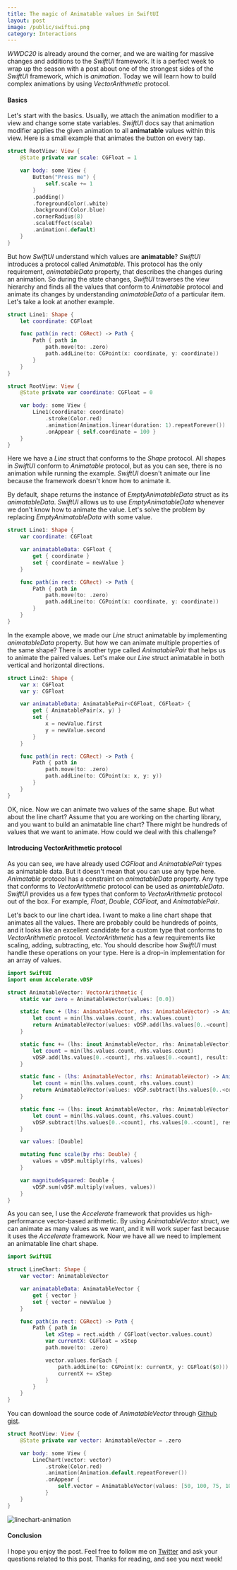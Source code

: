 ```yaml
---
title: The magic of Animatable values in SwiftUI
layout: post
image: /public/swiftui.png
category: Interactions
---
```


*WWDC20* is already around the corner, and we are waiting for massive changes and additions to the *SwiftUI* framework. It is a perfect week to wrap up the season with a post about one of the strongest sides of the *SwiftUI* framework, which is *animation*. Today we will learn how to build complex animations by using *VectorArithmetic* protocol.

#### Basics
Let's start with the basics. Usually, we attach the animation modifier to a view and change some state variables. *SwiftUI* docs say that animation modifier applies the given animation to all **animatable** values within this view. Here is a small example that animates the button on every tap.

```swift
struct RootView: View {
    @State private var scale: CGFloat = 1

    var body: some View {
        Button("Press me") {
            self.scale += 1
        }
        .padding()
        .foregroundColor(.white)
        .background(Color.blue)
        .cornerRadius(8)
        .scaleEffect(scale)
        .animation(.default)
    }
}
```

But how *SwiftUI* understand which values are **animatable**? *SwiftUI* introduces a protocol called *Animatable*. This protocol has the only requirement, *animatableData* property, that describes the changes during an animation. So during the state changes, *SwiftUI* traverses the view hierarchy and finds all the values that conform to *Animatable* protocol and animate its changes by understanding *animatableData* of a particular item. Let's take a look at another example.

```swift
struct Line1: Shape {
    let coordinate: CGFloat

    func path(in rect: CGRect) -> Path {
        Path { path in
            path.move(to: .zero)
            path.addLine(to: CGPoint(x: coordinate, y: coordinate))
        }
    }
}

struct RootView: View {
    @State private var coordinate: CGFloat = 0

    var body: some View {
        Line1(coordinate: coordinate)
            .stroke(Color.red)
            .animation(Animation.linear(duration: 1).repeatForever())
            .onAppear { self.coordinate = 100 }
    }
}
```

Here we have a *Line* struct that conforms to the *Shape* protocol. All shapes in *SwiftUI* conform to *Animatable* protocol, but as you can see, there is no animation while running the example. *SwiftUI* doesn't animate our line because the framework doesn't know how to animate it. 

By default, shape returns the instance of *EmptyAnimatableData* struct as its *animatableData*. *SwiftUI* allows us to use *EmptyAnimatableData* whenever we don't know how to animate the value. Let's solve the problem by replacing *EmptyAnimatableData* with some value.

```swift
struct Line1: Shape {
    var coordinate: CGFloat

    var animatableData: CGFloat {
        get { coordinate }
        set { coordinate = newValue }
    }

    func path(in rect: CGRect) -> Path {
        Path { path in
            path.move(to: .zero)
            path.addLine(to: CGPoint(x: coordinate, y: coordinate))
        }
    }
}
```

In the example above, we made our *Line* struct animatable by implementing *animatableData* property. But how we can animate multiple properties of the same shape? There is another type called *AnimatablePair* that helps us to animate the paired values. Let's make our *Line* struct animatable in both vertical and horizontal directions.

```swift
struct Line2: Shape {
    var x: CGFloat
    var y: CGFloat

    var animatableData: AnimatablePair<CGFloat, CGFloat> {
        get { AnimatablePair(x, y) }
        set {
            x = newValue.first
            y = newValue.second
        }
    }

    func path(in rect: CGRect) -> Path {
        Path { path in
            path.move(to: .zero)
            path.addLine(to: CGPoint(x: x, y: y))
        }
    }
}
```

OK, nice. Now we can animate two values of the same shape. But what about the line chart? Assume that you are working on the charting library, and you want to build an animatable line chart? There might be hundreds of values that we want to animate. How could we deal with this challenge?

#### Introducing VectorArithmetic protocol
As you can see, we have already used *CGFloat* and *AnimatablePair* types as animatable data. But it doesn't mean that you can use any type here. *Animatable* protocol has a constraint on *animatableData* property. Any type that conforms to *VectorArithmetic* protocol can be used as *animtableData*. *SwiftUI* provides us a few types that conform to *VectorArithmetic* protocol out of the box. For example, *Float*, *Double*, *CGFloat*, and *AnimatablePair*. 

Let's back to our line chart idea. I want to make a line chart shape that animates all the values. There are probably could be hundreds of points, and it looks like an excellent candidate for a custom type that conforms to *VectorArithmetic* protocol. *VectorArithmetic* has a few requirements like scaling, adding, subtracting, etc. You should describe how *SwiftUI* must handle these operations on your type. Here is a drop-in implementation for an array of values.

```swift
import SwiftUI
import enum Accelerate.vDSP

struct AnimatableVector: VectorArithmetic {
    static var zero = AnimatableVector(values: [0.0])

    static func + (lhs: AnimatableVector, rhs: AnimatableVector) -> AnimatableVector {
        let count = min(lhs.values.count, rhs.values.count)
        return AnimatableVector(values: vDSP.add(lhs.values[0..<count], rhs.values[0..<count]))
    }

    static func += (lhs: inout AnimatableVector, rhs: AnimatableVector) {
        let count = min(lhs.values.count, rhs.values.count)
        vDSP.add(lhs.values[0..<count], rhs.values[0..<count], result: &lhs.values[0..<count])
    }

    static func - (lhs: AnimatableVector, rhs: AnimatableVector) -> AnimatableVector {
        let count = min(lhs.values.count, rhs.values.count)
        return AnimatableVector(values: vDSP.subtract(lhs.values[0..<count], rhs.values[0..<count]))
    }

    static func -= (lhs: inout AnimatableVector, rhs: AnimatableVector) {
        let count = min(lhs.values.count, rhs.values.count)
        vDSP.subtract(lhs.values[0..<count], rhs.values[0..<count], result: &lhs.values[0..<count])
    }

    var values: [Double]

    mutating func scale(by rhs: Double) {
        values = vDSP.multiply(rhs, values)
    }

    var magnitudeSquared: Double {
        vDSP.sum(vDSP.multiply(values, values))
    }
}
```

As you can see, I use the *Accelerate* framework that provides us high-performance vector-based arithmetic. By using *AnimatableVector* struct, we can animate as many values as we want, and it will work super fast because it uses the *Accelerate* framework. Now we have all we need to implement an animatable line chart shape.

```swift
import SwiftUI

struct LineChart: Shape {
    var vector: AnimatableVector

    var animatableData: AnimatableVector {
        get { vector }
        set { vector = newValue }
    }

    func path(in rect: CGRect) -> Path {
        Path { path in
            let xStep = rect.width / CGFloat(vector.values.count)
            var currentX: CGFloat = xStep
            path.move(to: .zero)

            vector.values.forEach {
                path.addLine(to: CGPoint(x: currentX, y: CGFloat($0)))
                currentX += xStep
            }
        }
    }
}
```

You can download the source code of *AnimatableVector* through [Github gist](https://gist.github.com/mecid/18a80b18cc9670eef1d8667cf8c886bd).

```swift
struct RootView: View {
    @State private var vector: AnimatableVector = .zero

    var body: some View {
        LineChart(vector: vector)
            .stroke(Color.red)
            .animation(Animation.default.repeatForever())
            .onAppear { 
                self.vector = AnimatableVector(values: [50, 100, 75, 100]) 
            }
    }
}
```
![linechart-animation](/public/linechart.gif)

#### Conclusion
I hope you enjoy the post. Feel free to follow me on [Twitter](https://twitter.com/mecid) and ask your questions related to this post. Thanks for reading, and see you next week!